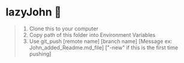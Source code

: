 # lazyJohn 🤣
> 1. Clone this to your computer
> 2. Copy path of this folder into Environment Variables
> 3. Use git_push [remote name] [branch name] [Message ex: John_added_Readme.md_file] [\"-new\" if this is the first time pushing]
